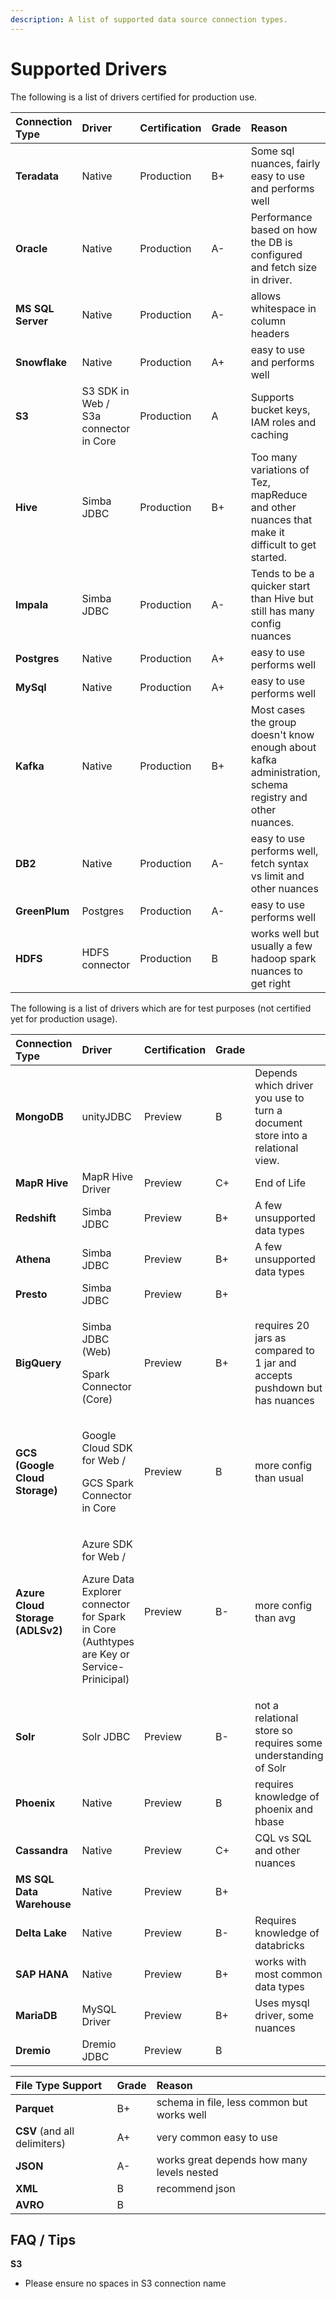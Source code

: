 ```yaml
---
description: A list of supported data source connection types.
---
```


# Supported Drivers

The following is a list of drivers certified for production use.

| Connection Type | Driver | Certification | Grade | Reason |
| :--- | :--- | :--- | :--- | :--- |
| **Teradata** | Native | Production | B+ | Some sql nuances, fairly easy to use and performs well |
| **Oracle** | Native | Production | A- | Performance based on how the DB is configured and fetch size in driver. |
| **MS SQL Server** | Native | Production | A- | allows whitespace in column headers |
| **Snowflake** | Native | Production | A+ | easy to use and performs well |
| **S3** | S3 SDK in Web / S3a connector in Core | Production | A | Supports bucket keys, IAM roles and caching |
| **Hive** | Simba JDBC | Production | B+ | Too many variations of Tez, mapReduce and other nuances that make it difficult to get started. |
| **Impala** | Simba JDBC | Production | A- | Tends to be a quicker start than Hive but still has many config nuances |
| **Postgres** | Native | Production | A+ | easy to use performs well |
| **MySql** | Native | Production | A+ | easy to use performs well |
| **Kafka** | Native | Production | B+ | Most cases the group doesn't know enough about kafka administration, schema registry and other nuances. |
| **DB2** | Native | Production | A- | easy to use performs well, fetch syntax vs limit and other nuances |
| **GreenPlum** | Postgres | Production | A- | easy to use performs well |
| **HDFS** | HDFS connector | Production | B | works well but usually a few hadoop spark nuances to get right |

The following is a list of drivers which are for test purposes \(not certified yet for production usage\).

<table>
  <thead>
    <tr>
      <th style="text-align:left">Connection Type</th>
      <th style="text-align:left">Driver</th>
      <th style="text-align:left">Certification</th>
      <th style="text-align:left">Grade</th>
      <th style="text-align:left"></th>
    </tr>
  </thead>
  <tbody>
    <tr>
      <td style="text-align:left"><b>MongoDB</b>
      </td>
      <td style="text-align:left">unityJDBC</td>
      <td style="text-align:left">Preview</td>
      <td style="text-align:left">B</td>
      <td style="text-align:left">Depends which driver you use to turn a document store into a relational
        view.</td>
    </tr>
    <tr>
      <td style="text-align:left"><b>MapR Hive</b>
      </td>
      <td style="text-align:left">MapR Hive Driver</td>
      <td style="text-align:left">Preview</td>
      <td style="text-align:left">C+</td>
      <td style="text-align:left">End of Life</td>
    </tr>
    <tr>
      <td style="text-align:left"><b>Redshift</b>
      </td>
      <td style="text-align:left">Simba JDBC</td>
      <td style="text-align:left">Preview</td>
      <td style="text-align:left">B+</td>
      <td style="text-align:left">A few unsupported data types</td>
    </tr>
    <tr>
      <td style="text-align:left"><b>Athena</b>
      </td>
      <td style="text-align:left">Simba JDBC</td>
      <td style="text-align:left">Preview</td>
      <td style="text-align:left">B+</td>
      <td style="text-align:left">A few unsupported data types</td>
    </tr>
    <tr>
      <td style="text-align:left"><b>Presto</b>
      </td>
      <td style="text-align:left">Simba JDBC</td>
      <td style="text-align:left">Preview</td>
      <td style="text-align:left">B+</td>
      <td style="text-align:left"></td>
    </tr>
    <tr>
      <td style="text-align:left"><b>BigQuery</b>
      </td>
      <td style="text-align:left">
        <p>Simba JDBC (Web)</p>
        <p>Spark Connector (Core)</p>
      </td>
      <td style="text-align:left">Preview</td>
      <td style="text-align:left">B+</td>
      <td style="text-align:left">requires 20 jars as compared to 1 jar and accepts pushdown but has nuances</td>
    </tr>
    <tr>
      <td style="text-align:left"><b>GCS (Google Cloud Storage)</b>
      </td>
      <td style="text-align:left">
        <p>Google Cloud SDK for Web /</p>
        <p>GCS Spark Connector in Core</p>
      </td>
      <td style="text-align:left">Preview</td>
      <td style="text-align:left">B</td>
      <td style="text-align:left">more config than usual</td>
    </tr>
    <tr>
      <td style="text-align:left"><b>Azure Cloud Storage (ADLSv2)</b>
      </td>
      <td style="text-align:left">
        <p>Azure SDK for Web /</p>
        <p>Azure Data Explorer connector for Spark in Core (Authtypes are Key or
          Service-Prinicipal)</p>
      </td>
      <td style="text-align:left">Preview</td>
      <td style="text-align:left">B-</td>
      <td style="text-align:left">more config than avg</td>
    </tr>
    <tr>
      <td style="text-align:left"><b>Solr</b>
      </td>
      <td style="text-align:left">Solr JDBC</td>
      <td style="text-align:left">Preview</td>
      <td style="text-align:left">B-</td>
      <td style="text-align:left">not a relational store so requires some understanding of Solr</td>
    </tr>
    <tr>
      <td style="text-align:left"><b>Phoenix</b>
      </td>
      <td style="text-align:left">Native</td>
      <td style="text-align:left">Preview</td>
      <td style="text-align:left">B</td>
      <td style="text-align:left">requires knowledge of phoenix and hbase</td>
    </tr>
    <tr>
      <td style="text-align:left"><b>Cassandra</b>
      </td>
      <td style="text-align:left">Native</td>
      <td style="text-align:left">Preview</td>
      <td style="text-align:left">C+</td>
      <td style="text-align:left">CQL vs SQL and other nuances</td>
    </tr>
    <tr>
      <td style="text-align:left"><b>MS SQL Data Warehouse</b>
      </td>
      <td style="text-align:left">Native</td>
      <td style="text-align:left">Preview</td>
      <td style="text-align:left">B+</td>
      <td style="text-align:left"></td>
    </tr>
    <tr>
      <td style="text-align:left"><b>Delta Lake</b>
      </td>
      <td style="text-align:left">Native</td>
      <td style="text-align:left">Preview</td>
      <td style="text-align:left">B-</td>
      <td style="text-align:left">Requires knowledge of databricks</td>
    </tr>
    <tr>
      <td style="text-align:left"><b>SAP HANA</b>
      </td>
      <td style="text-align:left">Native</td>
      <td style="text-align:left">Preview</td>
      <td style="text-align:left">B+</td>
      <td style="text-align:left">works with most common data types</td>
    </tr>
    <tr>
      <td style="text-align:left"><b>MariaDB</b>
      </td>
      <td style="text-align:left">MySQL Driver</td>
      <td style="text-align:left">Preview</td>
      <td style="text-align:left">B+</td>
      <td style="text-align:left">Uses mysql driver, some nuances</td>
    </tr>
    <tr>
      <td style="text-align:left"><b>Dremio</b>
      </td>
      <td style="text-align:left">Dremio JDBC</td>
      <td style="text-align:left">Preview</td>
      <td style="text-align:left">B</td>
      <td style="text-align:left"></td>
    </tr>
  </tbody>
</table>

| File Type Support | Grade | Reason |
| :--- | :--- | :--- |
| **Parquet** | B+ | schema in file, less common but works well |
| **CSV** \(and all delimiters\) | A+ | very common easy to use |
| **JSON** | A- | works great depends how many levels nested |
| **XML** | B | recommend json |
| **AVRO** | B |  |

## FAQ / Tips

**S3**

* Please ensure no spaces in S3 connection name

